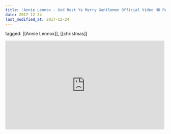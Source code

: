 ```yaml
---
title: 'Annie Lennox - God Rest Ye Merry Gentlemen Official Video HD Remastered - YouTube'
date: 2017-12-24
last_modified_at: 2017-12-24
---
```

tagged: [[Annie Lennox]], [[christmas]]
<iframe allow="accelerometer; autoplay; clipboard-write; encrypted-media; gyroscope; picture-in-picture" allowfullscreen="" frameborder="0" height="281" id="youtube_iframe" src="https://www.youtube.com/embed/ZlsJD8RlhbI?feature=oembed&amp;enablejsapi=1&amp;origin=https://safe.txmblr.com&amp;wmode=opaque" width="500"></iframe>